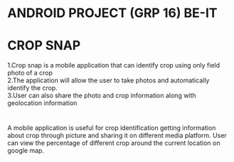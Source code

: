 # ANDROID PROJECT (GRP 16) BE-IT
# CROP SNAP
1.Crop snap is a mobile application that can identify crop using only field photo of a crop <br/>
2.The application will allow the user to take photos and automatically identify the crop.<br/>
3.User can also share the photo and crop information along with geolocation information<br/>
#
 A mobile application is useful for crop identification getting information about crop through picture and sharing it on different media platform.
 User can view the percentage of different crop around the current location on google map.

